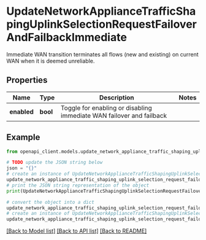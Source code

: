 # UpdateNetworkApplianceTrafficShapingUplinkSelectionRequestFailoverAndFailbackImmediate

Immediate WAN transition terminates all flows (new and existing) on current WAN when it is deemed unreliable.

## Properties

Name | Type | Description | Notes
------------ | ------------- | ------------- | -------------
**enabled** | **bool** | Toggle for enabling or disabling immediate WAN failover and failback | 

## Example

```python
from openapi_client.models.update_network_appliance_traffic_shaping_uplink_selection_request_failover_and_failback_immediate import UpdateNetworkApplianceTrafficShapingUplinkSelectionRequestFailoverAndFailbackImmediate

# TODO update the JSON string below
json = "{}"
# create an instance of UpdateNetworkApplianceTrafficShapingUplinkSelectionRequestFailoverAndFailbackImmediate from a JSON string
update_network_appliance_traffic_shaping_uplink_selection_request_failover_and_failback_immediate_instance = UpdateNetworkApplianceTrafficShapingUplinkSelectionRequestFailoverAndFailbackImmediate.from_json(json)
# print the JSON string representation of the object
print(UpdateNetworkApplianceTrafficShapingUplinkSelectionRequestFailoverAndFailbackImmediate.to_json())

# convert the object into a dict
update_network_appliance_traffic_shaping_uplink_selection_request_failover_and_failback_immediate_dict = update_network_appliance_traffic_shaping_uplink_selection_request_failover_and_failback_immediate_instance.to_dict()
# create an instance of UpdateNetworkApplianceTrafficShapingUplinkSelectionRequestFailoverAndFailbackImmediate from a dict
update_network_appliance_traffic_shaping_uplink_selection_request_failover_and_failback_immediate_from_dict = UpdateNetworkApplianceTrafficShapingUplinkSelectionRequestFailoverAndFailbackImmediate.from_dict(update_network_appliance_traffic_shaping_uplink_selection_request_failover_and_failback_immediate_dict)
```
[[Back to Model list]](../README.md#documentation-for-models) [[Back to API list]](../README.md#documentation-for-api-endpoints) [[Back to README]](../README.md)



